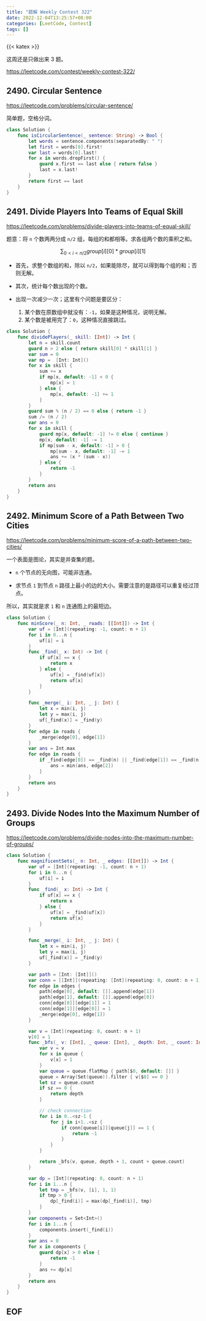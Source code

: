 ```yaml
---
title: "题解 Weekly Contest 322"
date: 2022-12-04T13:25:57+08:00
categories: [LeetCode, Contest]
tags: []
---
```


{{< katex >}}

这周还是只做出来 3 题。

https://leetcode.com/contest/weekly-contest-322/

## 2490. Circular Sentence

https://leetcode.com/problems/circular-sentence/

简单题，空格分词。

```swift
class Solution {
    func isCircularSentence(_ sentence: String) -> Bool {
        let words = sentence.components(separatedBy: " ")
        let first = words[0].first!
        var last = words[0].last!
        for x in words.dropFirst() {
            guard x.first == last else { return false }
            last = x.last!
        }
        return first == last
    }
}
```


## 2491. Divide Players Into Teams of Equal Skill

https://leetcode.com/problems/divide-players-into-teams-of-equal-skill/

题意：将 `n` 个数两两分成 `n/2` 组，每组的和都相等。求各组两个数的乘积之和。

$$
\displaystyle\sum_{0<i<n/2} { group[i][0] * group[i][1] }
$$

* 首先，求整个数组的和，除以 `n/2`，如果能除尽，就可以得到每个组的和；否则无解。

* 其次，统计每个数出现的个数。

* 出现一次减少一次；这里有个问题是要区分：
    1. 某个数在原数组中就没有：`-1`，如果是这种情况，说明无解。
    2. 某个数是被用完了：`0`，这种情况直接跳过。

```swift
class Solution {
    func dividePlayers(_ skill: [Int]) -> Int {
        let n = skill.count
        guard n > 2 else { return skill[0] * skill[1] }
        var sum = 0
        var mp =  [Int: Int]()
        for x in skill {
            sum += x
            if mp[x, default: -1] < 0 {
                mp[x] = 1
            } else {
                mp[x, default: -1] += 1
            }
        }
        guard sum % (n / 2) == 0 else { return -1 }
        sum /= (n / 2)
        var ans = 0
        for x in skill {
            guard mp[x, default: -1] != 0 else { continue }
            mp[x, default: -1] -= 1
            if mp[sum - x, default: -1] > 0 {
                mp[sum - x, default: -1] -= 1
                ans += (x * (sum - x))
            } else {
                return -1
            }
        }
        return ans
    }
}
```

## 2492. Minimum Score of a Path Between Two Cities

https://leetcode.com/problems/minimum-score-of-a-path-between-two-cities/

一个表面是图论，其实是并查集的题。

* `n` 个节点的无向图，可能非连通。

* 求节点 `1` 到节点 `n` 路径上最小的边的大小。需要注意的是路径可以重复经过顶点。

所以，其实就是求 `1` 和 `n` 连通图上的最短边。

```swift
class Solution {
    func minScore(_ n: Int, _ roads: [[Int]]) -> Int {
        var uf = [Int](repeating: -1, count: n + 1)
        for i in 0...n {
            uf[i] = i
        }
        func _find(_ x: Int) -> Int {
            if uf[x] == x {
                return x
            } else {
                uf[x] = _find(uf[x])
                return uf[x]
            }
        }

        func _merge(_ i: Int, _ j: Int) {
            let x = min(i, j)
            let y = max(i, j)
            uf[_find(x)] = _find(y)
        }
        for edge in roads {
            _merge(edge[0], edge[1])
        }
        var ans = Int.max
        for edge in roads {
            if _find(edge[0]) == _find(n) || _find(edge[1]) == _find(n) {
                ans = min(ans, edge[2])
            }
        }
        return ans
    }
}
```

## 2493. Divide Nodes Into the Maximum Number of Groups

https://leetcode.com/problems/divide-nodes-into-the-maximum-number-of-groups/

```swift
class Solution {
    func magnificentSets(_ n: Int, _ edges: [[Int]]) -> Int {
        var uf = [Int](repeating: -1, count: n + 1)
        for i in 0...n {
            uf[i] = i
        }
        func _find(_ x: Int) -> Int {
            if uf[x] == x {
                return x
            } else {
                uf[x] = _find(uf[x])
                return uf[x]
            }
        }

        func _merge(_ i: Int, _ j: Int) {
            let x = min(i, j)
            let y = max(i, j)
            uf[_find(x)] = _find(y)
        }

        var path = [Int: [Int]]()
        var conn = [[Int]](repeating: [Int](repeating: 0, count: n + 1), count: n + 1)
        for edge in edges {
            path[edge[0], default: []].append(edge[1])
            path[edge[1], default: []].append(edge[0])
            conn[edge[0]][edge[1]] = 1
            conn[edge[1]][edge[0]] = 1
            _merge(edge[0], edge[1])
        }

        var v = [Int](repeating: 0, count: n + 1)
        v[0] = 1
        func _bfs(_ v: [Int], _ queue: [Int], _ depth: Int, _ count: Int) -> Int {
            var v = v
            for x in queue {
                v[x] = 1
            }
            var queue = queue.flatMap { path[$0, default: []] }
            queue = Array(Set(queue)).filter { v[$0] == 0 }
            let sz = queue.count
            if sz == 0 {
                return depth
            }

            // check connection
            for i in 0..<sz-1 {
                for j in i+1..<sz {
                    if conn[queue[i]][queue[j]] == 1 {
                        return -1
                    }
                }
            }

            return _bfs(v, queue, depth + 1, count + queue.count)
        }

        var dp = [Int](repeating: 0, count: n + 1)
        for i in 1...n {
            let tmp = _bfs(v, [i], 1, 1)
            if tmp > 0 {
                dp[_find(i)] = max(dp[_find(i)], tmp)
            }
        }
        var components = Set<Int>()
        for i in 1...n {
            components.insert(_find(i))
        }
        var ans = 0
        for x in components {
            guard dp[x] > 0 else {
                return -1
            }
            ans += dp[x]
        }
        return ans
    }
}
```

## EOF